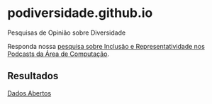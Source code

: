 # podiversidade.github.io
Pesquisas de Opinião sobre Diversidade

Responda nossa [pesquisa sobre Inclusão e Representatividade nos Podcasts da Área de Computação](https://bit.ly/3GC0MkB).


## Resultados 

[Dados Abertos](./dados_abertos)
